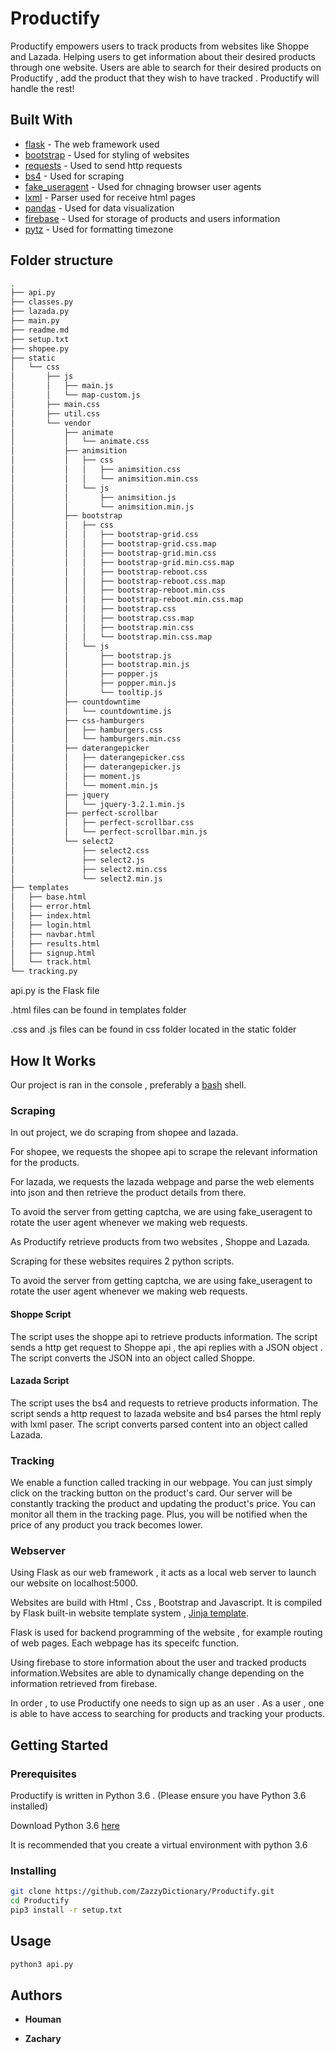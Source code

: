 # Productify

Productify empowers users to track products from websites like Shoppe and Lazada. Helping users to get information about their desired products through one website. Users are able to search for their desired products on Productify , add the product that they wish to have tracked . Productify will handle the rest!

## Built With

- [flask](https://flask.palletsprojects.com/en/1.1.x/) - The web framework used
- [bootstrap](https://getbootstrap.com/docs/4.4/getting-started/introduction/) - Used for styling of websites
- [requests](https://pypi.org/project/requests/) - Used to send http requests
- [bs4](https://www.crummy.com/software/BeautifulSoup/bs4/doc/) - Used for scraping
- [fake_useragent](https://pypi.org/project/fake-useragent/) - Used for chnaging browser user agents
- [lxml](https://lxml.de/) - Parser used for receive html pages
- [pandas](https://pandas.pydata.org/) - Used for data visualization
- [firebase](https://firebase.google.com/products) - Used for storage of products and users information
- [pytz](https://pypi.org/project/pytz/) - Used for formatting timezone

## Folder structure

```bash
.
├── api.py
├── classes.py
├── lazada.py
├── main.py
├── readme.md
├── setup.txt
├── shopee.py
├── static
│   └── css
│       ├── js
│       │   ├── main.js
│       │   └── map-custom.js
│       ├── main.css
│       ├── util.css
│       └── vendor
│           ├── animate
│           │   └── animate.css
│           ├── animsition
│           │   ├── css
│           │   │   ├── animsition.css
│           │   │   └── animsition.min.css
│           │   └── js
│           │       ├── animsition.js
│           │       └── animsition.min.js
│           ├── bootstrap
│           │   ├── css
│           │   │   ├── bootstrap-grid.css
│           │   │   ├── bootstrap-grid.css.map
│           │   │   ├── bootstrap-grid.min.css
│           │   │   ├── bootstrap-grid.min.css.map
│           │   │   ├── bootstrap-reboot.css
│           │   │   ├── bootstrap-reboot.css.map
│           │   │   ├── bootstrap-reboot.min.css
│           │   │   ├── bootstrap-reboot.min.css.map
│           │   │   ├── bootstrap.css
│           │   │   ├── bootstrap.css.map
│           │   │   ├── bootstrap.min.css
│           │   │   └── bootstrap.min.css.map
│           │   └── js
│           │       ├── bootstrap.js
│           │       ├── bootstrap.min.js
│           │       ├── popper.js
│           │       ├── popper.min.js
│           │       └── tooltip.js
│           ├── countdowntime
│           │   └── countdowntime.js
│           ├── css-hamburgers
│           │   ├── hamburgers.css
│           │   └── hamburgers.min.css
│           ├── daterangepicker
│           │   ├── daterangepicker.css
│           │   ├── daterangepicker.js
│           │   ├── moment.js
│           │   └── moment.min.js
│           ├── jquery
│           │   └── jquery-3.2.1.min.js
│           ├── perfect-scrollbar
│           │   ├── perfect-scrollbar.css
│           │   └── perfect-scrollbar.min.js
│           └── select2
│               ├── select2.css
│               ├── select2.js
│               ├── select2.min.css
│               └── select2.min.js
├── templates
│   ├── base.html
│   ├── error.html
│   ├── index.html
│   ├── login.html
│   ├── navbar.html
│   ├── results.html
│   ├── signup.html
│   └── track.html
└── tracking.py


```

api.py is the Flask file

.html files can be found in templates folder

.css and .js files can be found in css folder located in the static folder

## How It Works

Our project is ran in the console , preferably a [bash](<https://en.wikipedia.org/wiki/Bash_(Unix_shell)>) shell.

### Scraping

In out project, we do scraping from shopee and lazada.

For shopee, we requests the shopee api to scrape the relevant information for the products.

For lazada, we requests the lazada webpage and parse the web elements into json and then retrieve the product details from there.

To avoid the server from getting captcha, we are using fake_useragent to rotate the user agent whenever we making web requests.

As Productify retrieve products from two websites , Shoppe and Lazada.

Scraping for these websites requires 2 python scripts.

To avoid the server from getting captcha, we are using fake_useragent to rotate the user agent whenever we making web requests.

#### Shoppe Script

The script uses the shoppe api to retrieve products information. The script sends a http get request to Shoppe api , the api replies with a JSON object . The script converts the JSON into an object called Shoppe.

#### Lazada Script

The script uses the bs4 and requests to retrieve products information. The script sends a http request to lazada website and bs4 parses the html reply with lxml paser. The script converts parsed content into an object called Lazada.

### Tracking

We enable a function called tracking in our webpage. You can just simply click on the tracking button on the product's card. Our server will be constantly tracking the product and updating the product's price. You can monitor all them in the tracking page. Plus, you will be notified when the price of any product you track becomes lower.

### Webserver

Using Flask as our web framework , it acts as a local web server to launch our website on localhost:5000.

Websites are build with Html , Css , Bootstrap and Javascript. It is compiled by Flask built-in website template system , [Jinja template](https://jinja.palletsprojects.com/en/2.11.x/).

Flask is used for backend programming of the website , for example routing of web pages. Each webpage has its speceifc function.

Using firebase to store information about the user and tracked products information.Websites are able to dynamically change depending on the information retrieved from firebase.

In order , to use Productify one needs to sign up as an user . As a user , one is able to have access to searching for products and tracking your products.

## Getting Started

### Prerequisites

Productify is written in Python 3.6 . (Please ensure you have Python 3.6 installed)

Download Python 3.6 [here](https://www.python.org/downloads/release/python-360/)

It is recommended that you create a virtual environment with python 3.6

### Installing

```bash
git clone https://github.com/ZazzyDictionary/Productify.git
cd Productify
pip3 install -r setup.txt
```

## Usage

```bash
python3 api.py
```

## Authors

- **Houman**

- **Zachary**
